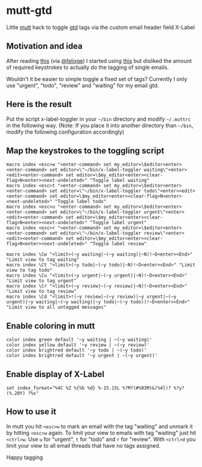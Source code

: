 mutt-gtd
========

Little [mutt](http://www.mutt.org) hack to toggle [gtd](http://de.wikipedia.org/wiki/Getting_Things_Done) tags via the custom email header field X-Label

Motivation and idea
-------------------

After reading [this](http://www.nikilster.com/thoughts/how-to-win-at-email/#sthash.PvTgsQ0I.dpbs) (via [@felixge](https://twitter.com/felixge)) I started using [this](http://blitiri.com.ar/p/other/mutt-labels/) but disliked the amount of required keystrokes to actually do the tagging of single emails.

Wouldn't it be easier to simple toggle a fixed set of tags? Currently I only use "urgent", "todo", "review" and "waiting" for my email gtd.

Here is the result
------------------

Put the script x-label-toggler in your `~/bin` directory and modify `~/.muttrc` in the following way. (Note: If you place it into another directory than `~/bin`, modify the following configuration accordingly)

Map the keystrokes to the toggling script
-----------------------------------------

```
macro index <esc>w "<enter-command> set my_editor=\$editor<enter><enter-command> set editor=\"~/bin/x-label-toggler waiting\"<enter><edit><enter-command> set editor=\$my_editor<enter><clear-flag>N<enter><next-undeleted>" "Toggle label waiting"
macro index <esc>t "<enter-command> set my_editor=\$editor<enter><enter-command> set editor=\"~/bin/x-label-toggler todo\"<enter><edit><enter-command> set editor=\$my_editor<enter><clear-flag>N<enter><next-undeleted>" "Toggle label todo"
macro index <esc>u "<enter-command> set my_editor=\$editor<enter><enter-command> set editor=\"~/bin/x-label-toggler urgent\"<enter><edit><enter-command> set editor=\$my_editor<enter><clear-flag>N<enter><next-undeleted>" "Toggle label urgent"
macro index <esc>r "<enter-command> set my_editor=\$editor<enter><enter-command> set editor=\"~/bin/x-label-toggler review\"<enter><edit><enter-command> set editor=\$my_editor<enter><clear-flag>N<enter><next-undeleted>" "Toggle label review"

macro index \Cw "<limit>(~y waiting|~(~y waiting)|~N)!~D<enter><End>" "Limit view to tag waiting"
macro index \Ct "<limit>(~y todo|~(~y todo)|~N)!~D<enter><End>" "Limit view to tag todo"
macro index \Cu "<limit>(~y urgent|~(~y urgent)|~N)!~D<enter><End>" "Limit view to tag urgent"
macro index \Cr "<limit>(~y review|~(~y review)|~N)!~D<enter><End>" "Limit view to tag review"
macro index \Cd "<limit>!(~y review|~(~y review)|~y urgent|~(~y urgent)|~y waiting|~(~y waiting)|~y todo|~(~y todo))!~D<enter><End>" "Limit view to all untagged messages"
```

Enable coloring in mutt
-----------------------

```
color index green default '~y waiting | ~(~y waiting)'
color index yellow default '~y review | ~(~y review)'
color index brightred default '~y todo | ~(~y todo)'
color index brightred default '~y urgent | ~(~y urgent)'
```

Enable display of X-Label
-------------------------

```
set index_format="%4C %Z %{%b %d} %-15.15L %?M?(#%03M)&(%4l)? %?y?(%.20Y) ?%s"
```

How to use it
-------------

In mutt you hit `<esc>w` to mark an email with the tag "waiting" and unmark it by hitting `<esc>w` again. To limit your view to emails with tag "waiting" just hit `<ctrl>w`. Use `u` for "urgent", `t` for "todo" and `r` for "review". With `<ctrl>d` you limit your view to all email threads that have no tags assigned.


Happy tagging
